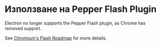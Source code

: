 # Използване на Pepper Flash Plugin

Electron no longer supports the Pepper Flash plugin, as Chrome has removed support.

See [Chromium's Flash Roadmap](https://www.chromium.org/flash-roadmap) for more details.
